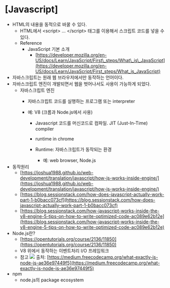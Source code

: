 # \[Javascript\]

* HTML의 내용을 동적으로 바꿀 수 있다.
  * HTML에서 &lt;script&gt; ... &lt;/script&gt; 태그를 이용해서 스크립트 코드를 넣을 수 있다.
  * Reference
    * JavaScript 기본 소개
      * [https://developer.mozilla.org/en-US/docs/Learn/JavaScript/First\_steps/What\_is\_JavaScript](https://developer.mozilla.org/en-US/docs/Learn/JavaScript/First_steps/What_is_JavaScript)
* 자바스크립트는 원래 웹 브라우저에서만 동작하는 언어이다.
* 자바스크립트 엔진이 개발되면서 웹을 벗어나서도 사용이 가능하게 되었다.
  * 자바스크립트 엔진
    * 자바스크립트 코드를 실행하는 프로그램 또는 interpreter
    * 예: V8 \(크롬과 Node.js에서 사용\)

      * Javascript 코드를 머신코드로 컴파일. JIT \(Just-In-Time\) compiler
      * runtime in chrome



      * Runtime: 자바스크립트가 동작되는 환경
        * 예: web browser, Node.js
* 동작원리
  * [https://joshua1988.github.io/web-development/translation/javascript/how-js-works-inside-engine/](https://joshua1988.github.io/web-development/translation/javascript/how-js-works-inside-engine/)
  * [https://blog.sessionstack.com/how-does-javascript-actually-work-part-1-b0bacc073cf](https://blog.sessionstack.com/how-does-javascript-actually-work-part-1-b0bacc073cf)
  * [https://blog.sessionstack.com/how-javascript-works-inside-the-v8-engine-5-tips-on-how-to-write-optimized-code-ac089e62b12e](https://blog.sessionstack.com/how-javascript-works-inside-the-v8-engine-5-tips-on-how-to-write-optimized-code-ac089e62b12e) 
* Node.js란?
  * [https://opentutorials.org/course/2136/11850](https://opentutorials.org/course/2136/11850)
  * V8 위에서 동작하는 이벤트처리 I/O 프레임워크
  * 참고 ![](https://cdn-images-1.medium.com/max/1600/1*sYPllpcAZLHmpuQSRPuO0Q.png) 출처: [https://medium.freecodecamp.org/what-exactly-is-node-js-ae36e97449f5](https://medium.freecodecamp.org/what-exactly-is-node-js-ae36e97449f5) 
* npm
  * node.js의 package ecosystem

